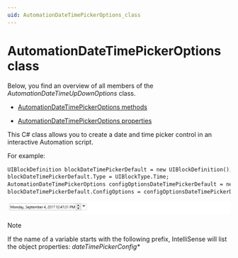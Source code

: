 ```yaml
---
uid: AutomationDateTimePickerOptions_class
---
```


# AutomationDateTimePickerOptions class

Below, you find an overview of all members of the *AutomationDateTimeUpDownOptions* class.

- [AutomationDateTimePickerOptions methods](AutomationDateTimePickerOptions_methods.md)

- [AutomationDateTimePickerOptions properties](AutomationDateTimePickerOptions_properties.md)

This C# class allows you to create a date and time picker control in an interactive Automation script.

For example:

```txt
UIBlockDefinition blockDateTimePickerDefault = new UIBlockDefinition();
blockDateTimePickerDefault.Type = UIBlockType.Time;
AutomationDateTimePickerOptions configOptionsDateTimePickerDefault = new AutomationDateTimePickerOptions();
blockDateTimePickerDefault.ConfigOptions = configOptionsDateTimePickerDefault;
```

![](../../images/datetimepicker_example.png)



> [!NOTE]
> If the name of a variable starts with the following prefix, IntelliSense will list the object properties: *dateTimePickerConfig\**
>
